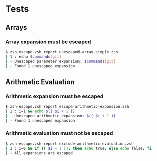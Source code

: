 # Tests

## Arrays

### Array expansion must be escaped

```sh
$ zsh-escape.zsh report unescaped-array-simple.zsh
| 1 : echo $commands[git]
| - Unescaped parameter expansion: $commands[git]
| - Found 1 unescaped expansion
```

## Arithmetic Evaluation

### Arithmetic expansion must be escaped

```sh
$ zsh-escape.zsh report escape-arithmetic-expansion.zsh
| 1 : i=1 && echo $(( $i + 1 ))
| - Unescaped arithmetic expansion: $(( $i + 1 ))
| - Found 1 unescaped expansion
```

### Arithmetic evaluation must not be escaped

```sh
$ zsh-escape.zsh report exclude-arithmetic-evaluation.zsh
| 1 : i=0 && if (( $i + 1 )); then echo true; else echo false; fi
| - All expansions are escaped
```
